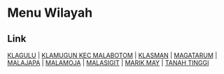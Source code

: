 # Menu Wilayah

## Link

[KLAGULU](https://github.com/gigit-pemilu/pemilu-2024-96-papua-barat-daya/tree/main/pileg-dpr/hitung-suara/sub/96-papua-barat-daya/sub/01-sorong/sub/49-malabotom/sub/2002-klagulu)
 | 
[KLAMUGUN KEC MALABOTOM](https://github.com/gigit-pemilu/pemilu-2024-96-papua-barat-daya/tree/main/pileg-dpr/hitung-suara/sub/96-papua-barat-daya/sub/01-sorong/sub/49-malabotom/sub/2003-klamugun-kec-malabotom)
 | 
[KLASMAN](https://github.com/gigit-pemilu/pemilu-2024-96-papua-barat-daya/tree/main/pileg-dpr/hitung-suara/sub/96-papua-barat-daya/sub/01-sorong/sub/49-malabotom/sub/2005-klasman)
 | 
[MAGATARUM](https://github.com/gigit-pemilu/pemilu-2024-96-papua-barat-daya/tree/main/pileg-dpr/hitung-suara/sub/96-papua-barat-daya/sub/01-sorong/sub/49-malabotom/sub/2007-magatarum)
 | 
[MALAJAPA](https://github.com/gigit-pemilu/pemilu-2024-96-papua-barat-daya/tree/main/pileg-dpr/hitung-suara/sub/96-papua-barat-daya/sub/01-sorong/sub/49-malabotom/sub/2004-malajapa)
 | 
[MALAMOJA](https://github.com/gigit-pemilu/pemilu-2024-96-papua-barat-daya/tree/main/pileg-dpr/hitung-suara/sub/96-papua-barat-daya/sub/01-sorong/sub/49-malabotom/sub/2006-malamoja)
 | 
[MALASIGIT](https://github.com/gigit-pemilu/pemilu-2024-96-papua-barat-daya/tree/main/pileg-dpr/hitung-suara/sub/96-papua-barat-daya/sub/01-sorong/sub/49-malabotom/sub/2001-malasigit)
 | 
[MARIK MAY](https://github.com/gigit-pemilu/pemilu-2024-96-papua-barat-daya/tree/main/pileg-dpr/hitung-suara/sub/96-papua-barat-daya/sub/01-sorong/sub/49-malabotom/sub/2009-marik-may)
 | 
[TANAH TINGGI](https://github.com/gigit-pemilu/pemilu-2024-96-papua-barat-daya/tree/main/pileg-dpr/hitung-suara/sub/96-papua-barat-daya/sub/01-sorong/sub/49-malabotom/sub/2008-tanah-tinggi)

